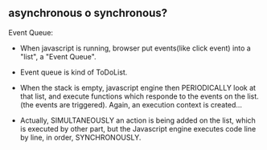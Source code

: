 ## asynchronous o synchronous?

Event Queue:

- When javascript is running, browser put events(like click event) into a "list", a "Event Queue".

- Event queue is kind of ToDoList.

- When the stack is empty, javascript engine then PERIODICALLY look at that list, 
and execute functions which responde to the events on the list. (the events are triggered).
Again, an execution context is created…


- Actually, SIMULTANEOUSLY an action is being added on the list, which is executed by other part, 
but the Javascript engine executes code line by line, in order, SYNCHRONOUSLY.
